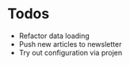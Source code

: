 # Todos

- Refactor data loading
- Push new articles to newsletter
- Try out configuration via projen
